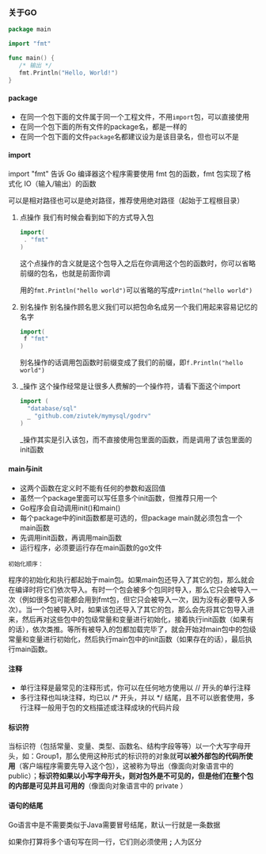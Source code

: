 ### 关于GO

```go
package main

import "fmt"

func main() {
   /* 输出 */
   fmt.Println("Hello, World!")
}
```
#### package

- 在同一个包下面的文件属于同一个工程文件，不用`import`包，可以直接使用
- 在同一个包下面的所有文件的package名，都是一样的
- 在同一个包下面的文件`package`名都建议设为是该目录名，但也可以不是

#### import

import "fmt" 告诉 Go 编译器这个程序需要使用 fmt 包的函数，fmt 包实现了格式化 IO（输入/输出）的函数

可以是相对路径也可以是绝对路径，推荐使用绝对路径（起始于工程根目录）

1. 点操作
   我们有时候会看到如下的方式导入包

   ```go
   import(
   	. "fmt"
   ) 
   ```

   这个点操作的含义就是这个包导入之后在你调用这个包的函数时，你可以省略前缀的包名，也就是前面你调

   用的`fmt.Println("hello world")`可以省略的写成`Println("hello world")`

2. 别名操作
   别名操作顾名思义我们可以把包命名成另一个我们用起来容易记忆的名字

   ```go
   import(
   	f "fmt"
   ) 
   ```

   别名操作的话调用包函数时前缀变成了我们的前缀，即`f.Println("hello world")`

3. _操作
   这个操作经常是让很多人费解的一个操作符，请看下面这个import

   ```go
   import (
     "database/sql"
     _ "github.com/ziutek/mymysql/godrv"
   ) 
   ```

   _操作其实是引入该包，而不直接使用包里面的函数，而是调用了该包里面的init函数

#### main与init

- 这两个函数在定义时不能有任何的参数和返回值
- 虽然一个package里面可以写任意多个init函数，但推荐只用一个
- Go程序会自动调用init()和main()
- 每个package中的init函数都是可选的，但package main就必须包含一个main函数
- 先调用init函数，再调用main函数
- 运行程序，必须要运行存在main函数的go文件

`初始化顺序：`

程序的初始化和执行都起始于main包。如果main包还导入了其它的包，那么就会在编译时将它们依次导入。有时一个包会被多个包同时导入，那么它只会被导入一次（例如很多包可能都会用到fmt包，但它只会被导入一次，因为没有必要导入多次）。当一个包被导入时，如果该包还导入了其它的包，那么会先将其它包导入进来，然后再对这些包中的包级常量和变量进行初始化，接着执行init函数（如果有的话），依次类推。等所有被导入的包都加载完毕了，就会开始对main包中的包级常量和变量进行初始化，然后执行main包中的init函数（如果存在的话），最后执行main函数。

#### 注释

-  单行注释是最常见的注释形式，你可以在任何地方使用以 // 开头的单行注释
-  多行注释也叫块注释，均已以 /* 开头，并以 */ 结尾，且不可以嵌套使用，多行注释一般用于包的文档描述或注释成块的代码片段

#### 标识符

当标识符（包括常量、变量、类型、函数名、结构字段等等）以一个大写字母开头，如：Group1，那么使用这种形式的标识符的对象就**可以被外部包的代码所使用**（客户端程序需要先导入这个包），这被称为导出（像面向对象语言中的 public）；**标识符如果以小写字母开头，则对包外是不可见的，但是他们在整个包的内部是可见并且可用的**（像面向对象语言中的 private ）

#### 语句的结尾

Go语言中是不需要类似于Java需要冒号结尾，默认一行就是一条数据

如果你打算将多个语句写在同一行，它们则必须使用 **;** 人为区分

